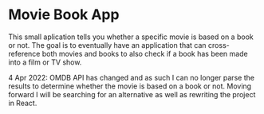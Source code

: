 # Movie Book App

This small aplication tells you whether a specific movie is based on a book or not. The goal is to eventually have an application that can cross-reference both movies and books to also check if a book has been made into a film or TV show.

4 Apr 2022: OMDB API has changed and as such I can no longer parse the results to determine whether the movie is based
on a book or not. Moving forward I will be searching for an alternative as well as rewriting the project in React.

